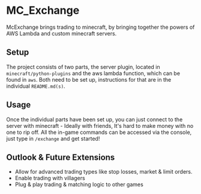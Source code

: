 # MC_Exchange
McExchange brings trading to minecraft, by bringing together the powers of AWS Lambda and custom minecraft servers.

## Setup
The project consists of two parts, the server plugin, located in `minecraft/python-plugins` and the aws lambda function, which can be found in `aws`.
Both need to be set up, instructions for that are in the individual `README.md(s)`.

## Usage
Once the individual parts have been set up, you can just connect to the server with minecraft - Ideally with friends, It's hard to make money with no one to rip off.
All the in-game commands can be accessed via the console, just type in `/exchange` and get started!


## Outlook & Future Extensions 
- Allow for advanced trading types like stop losses, market & limit orders.
- Enable trading with villagers
- Plug & play trading & matching logic to other games
